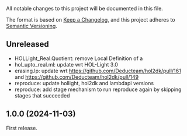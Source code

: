 All notable changes to this project will be documented in this file.

The format is based on [Keep a Changelog](https://keepachangelog.com/),
and this project adheres to [Semantic Versioning](https://semver.org/).

## Unreleased

- HOLLight_Real.Quotient: remove Local Definition of a
- hol_upto_real.ml: update wrt HOL-Light 3.0
- erasing.lp: update wrt https://github.com/Deducteam/hol2dk/pull/161 and https://github.com/Deducteam/hol2dk/pull/149
- reproduce: update hollight, hol2dk and lambdapi versions
- reproduce: add stage mechanism to run reproduce again by skipping stages that succeeded

## 1.0.0 (2024-11-03)

First release.
